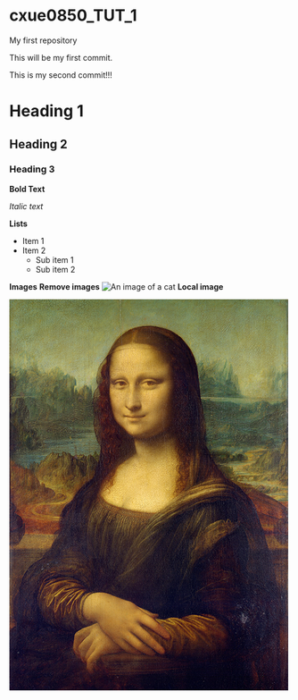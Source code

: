 # cxue0850_TUT_1
My first repository

This will be my first commit.

This is my second commit!!!

# Heading 1
## Heading 2
### Heading 3

**Bold Text**

*Italic text*


**Lists**
- Item 1
- Item 2
  - Sub item 1
  - Sub item 2

**Images**
**Remove images**
![An image of a cat](https://placekitten.com/200/300.jpg)
**Local image**

![The Mona Lisa](readmeImages/1.jpg)